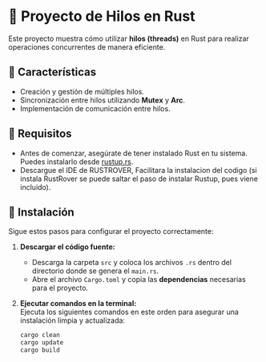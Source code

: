 # 🦀 Proyecto de Hilos en Rust  

Este proyecto muestra cómo utilizar **hilos (threads)** en Rust para realizar operaciones concurrentes de manera eficiente.  

## 📌 Características  
- Creación y gestión de múltiples hilos.  
- Sincronización entre hilos utilizando **Mutex** y **Arc**.  
- Implementación de comunicación entre hilos.  

## 🚀 Requisitos  
- Antes de comenzar, asegúrate de tener instalado Rust en tu sistema. Puedes instalarlo desde [rustup.rs](https://rustup.rs/).  
- Descargue el IDE de RUSTROVER, Facilitara la instalacion del codigo (si instala RustRover se puede saltar el paso de instalar Rustup, pues viene incluido). 

## 📂 Instalación  
Sigue estos pasos para configurar el proyecto correctamente:  

1. **Descargar el código fuente:**  
   - Descarga la carpeta `src` y coloca los archivos `.rs` dentro del directorio donde se genera el `main.rs`.  
   - Abre el archivo `Cargo.toml` y copia las **dependencias** necesarias para el proyecto.  

2. **Ejecutar comandos en la terminal:**  
   Ejecuta los siguientes comandos en este orden para asegurar una instalación limpia y actualizada:  
   ```bash
   cargo clean
   cargo update
   cargo build
